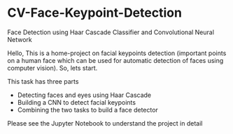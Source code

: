 # CV-Face-Keypoint-Detection
Face Detection using Haar Cascade Classifier and Convolutional Neural Network

Hello, This is a home-project on facial keypoints detection (important points on a human face which can be used for automatic detection of faces using computer vision). So, lets start.

This task has three parts
* Detecting faces and eyes using Haar Cascade
* Building a CNN to detect facial keypoints
* Combining the two tasks to build a face detector

Please see the Jupyter Notebook to understand  the project in detail
